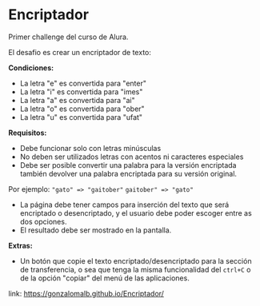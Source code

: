 # Encriptador


Primer challenge del curso de Alura.

El desafio es crear un encriptador de texto:

  **Condiciones:**
  - La letra "e" es convertida para "enter"
  - La letra "i" es convertida para "imes"
  - La letra "a" es convertida para "ai"
  - La letra "o" es convertida para "ober"
  - La letra "u" es convertida para "ufat"

  **Requisitos:**
  - Debe funcionar solo con letras minúsculas
  - No deben ser utilizados letras con acentos ni caracteres especiales
  - Debe ser posible convertir una palabra para la versión encriptada también devolver una palabra encriptada para su versión original. 

  Por ejemplo:
  `"gato" => "gaitober"`
  `gaitober" => "gato"`

  - La página debe tener campos para 
  inserción del texto que será encriptado o desencriptado, y el usuario debe poder escoger entre as dos opciones.
  - El resultado debe ser mostrado en la pantalla.

  **Extras:**
  - Un botón que copie el texto encriptado/desencriptado para la sección de transferencia, o sea que tenga la misma funcionalidad del `ctrl+C` o de la opción "copiar"      del menú de las aplicaciones.


link: https://gonzalomalb.github.io/Encriptador/
